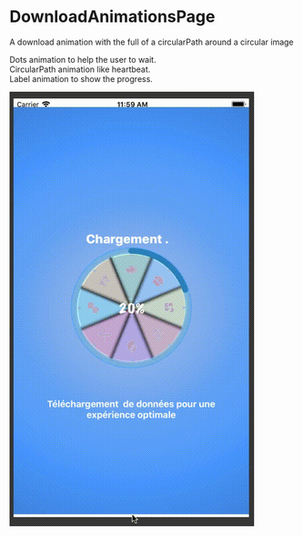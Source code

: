 # DownloadAnimationsPage
A download animation with the full of a circularPath around a circular image

Dots animation to help the user to wait.  
CircularPath animation like heartbeat.  
Label animation to show the progress.  

![](DownloadAnimationsPage.gif)

